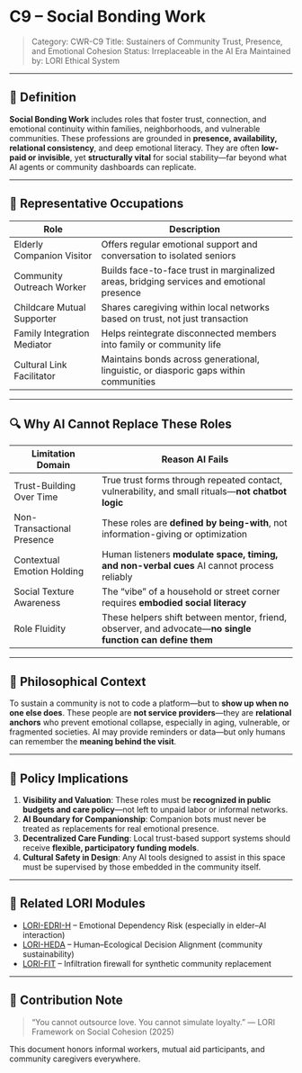 # C9 – Social Bonding Work
> Category: CWR-C9
> Title: Sustainers of Community Trust, Presence, and Emotional Cohesion
> Status: Irreplaceable in the AI Era
> Maintained by: LORI Ethical System

---

## 🧭 Definition

**Social Bonding Work** includes roles that foster trust, connection, and emotional continuity within families, neighborhoods, and vulnerable communities. These professions are grounded in **presence, availability, relational consistency**, and deep emotional literacy. They are often **low-paid or invisible**, yet **structurally vital** for social stability—far beyond what AI agents or community dashboards can replicate.

---

## 🫱 Representative Occupations

| Role | Description |
|-----------------------------|-------------|
| Elderly Companion Visitor | Offers regular emotional support and conversation to isolated seniors |
| Community Outreach Worker | Builds face-to-face trust in marginalized areas, bridging services and emotional presence |
| Childcare Mutual Supporter | Shares caregiving within local networks based on trust, not just transaction |
| Family Integration Mediator | Helps reintegrate disconnected members into family or community life |
| Cultural Link Facilitator | Maintains bonds across generational, linguistic, or diasporic gaps within communities |

---

## 🔍 Why AI Cannot Replace These Roles

| Limitation Domain | Reason AI Fails |
|---------------------------|------------------|
| Trust-Building Over Time | True trust forms through repeated contact, vulnerability, and small rituals—**not chatbot logic** |
| Non-Transactional Presence| These roles are **defined by being-with**, not information-giving or optimization |
| Contextual Emotion Holding| Human listeners **modulate space, timing, and non-verbal cues** AI cannot process reliably |
| Social Texture Awareness | The “vibe” of a household or street corner requires **embodied social literacy** |
| Role Fluidity | These helpers shift between mentor, friend, observer, and advocate—**no single function can define them** |

---

## 🧠 Philosophical Context

To sustain a community is not to code a platform—but to **show up when no one else does**.
These people are **not service providers**—they are **relational anchors** who prevent emotional collapse, especially in aging, vulnerable, or fragmented societies.
AI may provide reminders or data—but only humans can remember the **meaning behind the visit**.

---

## 📌 Policy Implications

1. **Visibility and Valuation**: These roles must be **recognized in public budgets and care policy**—not left to unpaid labor or informal networks.
2. **AI Boundary for Companionship**: Companion bots must never be treated as replacements for real emotional presence.
3. **Decentralized Care Funding**: Local trust-based support systems should receive **flexible, participatory funding models**.
4. **Cultural Safety in Design**: Any AI tools designed to assist in this space must be supervised by those embedded in the community itself.

---

## 🧩 Related LORI Modules

- [LORI-EDRI-H](../../EDRI-H.md) – Emotional Dependency Risk (especially in elder–AI interaction)
- [LORI-HEDA](../../HEDA.md) – Human–Ecological Decision Alignment (community sustainability)
- [LORI-FIT](../../LORI-FIT/LORI-FIT.md) – Infiltration firewall for synthetic community replacement

---

## 📎 Contribution Note

> “You cannot outsource love. You cannot simulate loyalty.”
> — LORI Framework on Social Cohesion (2025)

This document honors informal workers, mutual aid participants, and community caregivers everywhere.

